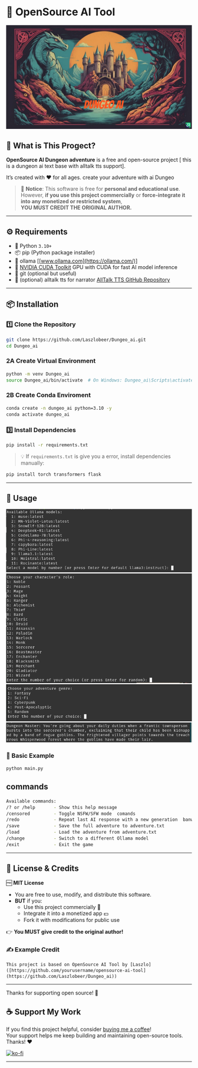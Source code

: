 # 🤖 OpenSource AI Tool
![Project Banner](https://raw.githubusercontent.com/Laszlobeer/Dungeo_ai_lan_play/main/yyqWt5B%20-%20Imgur.png)

## 🌟 What is This Progect?

**OpenSource AI Dungeon adventure** is a free and open-source project [ this is a dungeon ai text base with alltalk tts support].

It’s created with ❤️ for all ages.
create your adventure with ai Dungeo

> 🛑 **Notice**: This software is free for **personal and educational use**.  
> However, **if you use this project commercially** or **force-integrate it into any monetized or restricted system**,  
> **YOU MUST CREDIT THE ORIGINAL AUTHOR.**

---

## ⚙️ Requirements

- 🐍 Python `3.10+`
- 📦 pip (Python package installer)
- 🦙 ollama [[www.ollama.com](https://ollama.com/)]
- 🧠 [NVIDIA CUDA Toolkit](https://developer.nvidia.com/cuda-toolkit) GPU with CUDA for fast AI model inference
- 🧰 git (optional but useful)
- 🎤 (optional) alltalk tts for narrator [AllTalk TTS GitHub Repository](https://github.com/erew123/alltalk_tts)
  


---

## 📦 Installation

### 1️⃣ Clone the Repository

```bash
git clone https://github.com/Laszlobeer/Dungeo_ai.git
cd Dungeo_ai

```

### 2A Create Virtual Environment 
```bash
python -m venv Dungeo_ai
source Dungeo_ai/bin/activate  # On Windows: Dungeo_ai\Scripts\activate
```

### 2B Create Conda Enviroment

```bash
conda create -n dungeo_ai python=3.10 -y
conda activate dungeo_ai
```

### 3️⃣ Install Dependencies

```bash
pip install -r requirements.txt
```

> 💡 If `requirements.txt` is give you a error, install dependencies manually:

```bash
pip install torch transformers flask
```

---

## 🚀 Usage

![Example 1](ex.png)
![Example 3](ex3.png)
![Example 4](ex4.png)
![Example 2](ex2.png)

### 🧪 Basic Example

```bash
python main.py 
```
## commands

```bash
Available commands:  
/? or /help       - Show this help message  
/censored         - Toggle NSFW/SFW mode  comands
/redo             - Repeat last AI response with a new generation  banwords.txt for the band words
/save             - Save the full adventure to adventure.txt  
/load             - Load the adventure from adventure.txt  
/change           - Switch to a different Ollama model  
/exit             - Exit the game  
```

---

## 📜 License & Credits

🆓 **MIT License**

- You are free to use, modify, and distribute this software.
- **BUT** if you:
  - Use this project commercially 🏢
  - Integrate it into a monetized app 💵
  - Fork it with modifications for public use

👉 **You MUST give credit to the original author!**

### ✍️ Example Credit

```
This project is based on OpenSource AI Tool by [Laszlo]([https://github.com/yourusername/opensource-ai-tool](https://github.com/Laszlobeer/Dungeo_ai))
```



---


Thanks for supporting open source! 🫶
## ☕ Support My Work

If you find this project helpful, consider [buying me a coffee](https://ko-fi.com/laszlobeer)!  
Your support helps me keep building and maintaining open-source tools. Thanks! ❤️

[![ko-fi](https://ko-fi.com/img/githubbutton_sm.svg)](https://ko-fi.com/laszlobeer)

---
